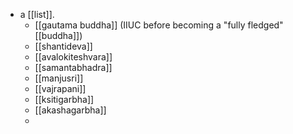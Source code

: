 - a [[list]].
	- [[gautama buddha]] (IIUC before becoming a "fully fledged" [[buddha]])
	- [[shantideva]]
	- [[avalokiteshvara]]
	- [[samantabhadra]]
	- [[manjusri]]
	- [[vajrapani]]
	- [[ksitigarbha]]
	- [[akashagarbha]]
	-